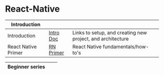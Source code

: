 # React-Native



| Introduction |  | | 
|-------|------|--------------
| Introduction | <a href="Docs/Intro/Introduction.md" > Intro Doc</a>| Links to setup, and creating new project, and architecture 
| React Native Primer | <a href="Docs\ReactNativePrimer"> RN Primer </a> | React Native fundamentals/how-to's |


| Beginner series | | |
|----------|-|-|


